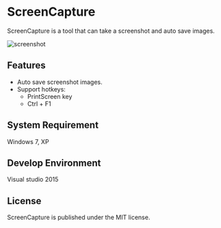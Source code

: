 ScreenCapture
=============
ScreenCapture is a tool that can take a screenshot and auto save images.  

![screenshot](https://raw.github.com/shengyu7697/ScreenCapture/master/screenshot/screenshot.png)  

## Features
* Auto save screenshot images.
* Support hotkeys:
    + PrintScreen key
    + Ctrl + F1

## System Requirement
Windows 7, XP  

## Develop Environment
Visual studio 2015  

## License
ScreenCapture is published under the MIT license.  
